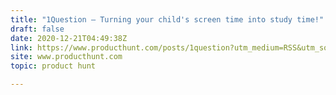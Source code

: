 ```yaml
---
title: "1Question — Turning your child's screen time into study time!"
draft: false
date: 2020-12-21T04:49:38Z
link: https://www.producthunt.com/posts/1question?utm_medium=RSS&utm_source=hune
site: www.producthunt.com
topic: product hunt  

---
```

